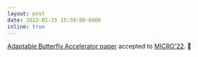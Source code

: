 ```yaml
---
layout: post
date: 2022-01-15 15:59:00-0400
inline: true
---
```


[Adaptable Butterfly Accelerator paper](https://arxiv.org/pdf/2209.09570.pdf) accepted to [MICRO'22](https://www.microarch.org/micro55/). :page_facing_up:

